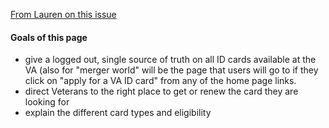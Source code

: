 [From Lauren on this issue](https://app.zenhub.com/workspace/o/department-of-veterans-affairs/vets.gov-team/issues/11580)

#### Goals of this page

- give a logged out, single source of truth on all ID cards available at the VA (also for "merger world" will be the page that users will go to if they click on "apply for a VA ID card" from any of the home page links.
- direct Veterans to the right place to get or renew the card they are looking for
- explain the different card types and eligibility
